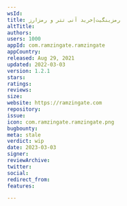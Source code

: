 ```yaml
---
wsId: 
title: رمزینگیت|خرید آنی تتر و رمزارز
altTitle: 
authors: 
users: 1000
appId: com.ramzingate.ramzingate
appCountry: 
released: Aug 29, 2021
updated: 2022-03-03
version: 1.2.1
stars: 
ratings: 
reviews: 
size: 
website: https://ramzingate.com
repository: 
issue: 
icon: com.ramzingate.ramzingate.png
bugbounty: 
meta: stale
verdict: wip
date: 2023-03-03
signer: 
reviewArchive: 
twitter: 
social: 
redirect_from: 
features: 

---
```


